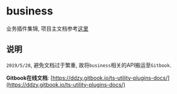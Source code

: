 # business

业务插件集锦, 项目主文档参考[这里](../README.md)

## 说明

`2019/5/28`, 避免文档过于繁重, 故将`business`相关的API搬运至`Gitbook`.

**Gitbook在线文档**: [https://ddzy.gitbook.io/ts-utility-plugins-docs/](https://ddzy.gitbook.io/ts-utility-plugins-docs/)